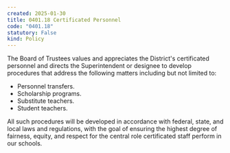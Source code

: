 ```yaml
---
created: 2025-01-30
title: 0401.18 Certificated Personnel
code: "0401.18"
statutory: False
kind: Policy
---
```


The Board of Trustees values and appreciates the District's certificated personnel and directs the Superintendent or designee to develop procedures that address the following matters including but not limited to:

- Personnel transfers.
- Scholarship programs.
- Substitute teachers.
- Student teachers.


All such procedures will be developed in accordance with federal, state, and local laws and regulations, with the goal of ensuring the highest degree of fairness, equity, and respect for the central role certificated staff perform in our schools.
